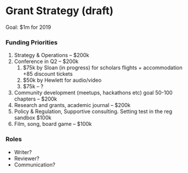 # Grant Strategy \(draft\)

Goal: $1m for 2019

### Funding Priorities

1. Strategy & Operations – $200k
2. Conference in Q2 – $200k
   1. $75k by Sloan \(in progress\) for scholars flights + accommodation +85 discount tickets
   2. $50k by Hewlett for audio/video
   3. $75k – ? 
3. Community development \(meetups, hackathons etc\) goal 50-100 chapters – $200k
4. Research and grants, academic journal – $200k
5. Policy & Regulation, Supportive consulting. Setting test in the reg sandbox $100k
6. Film, song, board game – $100k

### Roles

* Writer?
* Reviewer?
* Communication?

